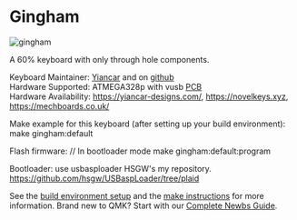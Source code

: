 # Gingham

![gingham](https://yiancar-designs.com/wp-content/uploads/2019/06/IMG_20190625_233619.jpg)

A 60% keyboard with only through hole components.   

Keyboard Maintainer: [Yiancar](http://yiancar-designs.com/) and on [github](https://github.com/yiancar)  
Hardware Supported: ATMEGA328p with vusb [PCB](https://github.com/yiancar/gingham_pcb)  
Hardware Availability: https://yiancar-designs.com/, https://novelkeys.xyz, https://mechboards.co.uk/  

Make example for this keyboard (after setting up your build environment):
    make gingham:default

Flash firmware:
    // In bootloader mode
    make gingham:default:program

Bootloader:
use usbasploader HSGW's my repository.
https://github.com/hsgw/USBaspLoader/tree/plaid

See the [build environment setup](https://docs.qmk.fm/#/getting_started_build_tools) and the [make instructions](https://docs.qmk.fm/#/getting_started_make_guide) for more information. Brand new to QMK? Start with our [Complete Newbs Guide](https://docs.qmk.fm/#/newbs).
